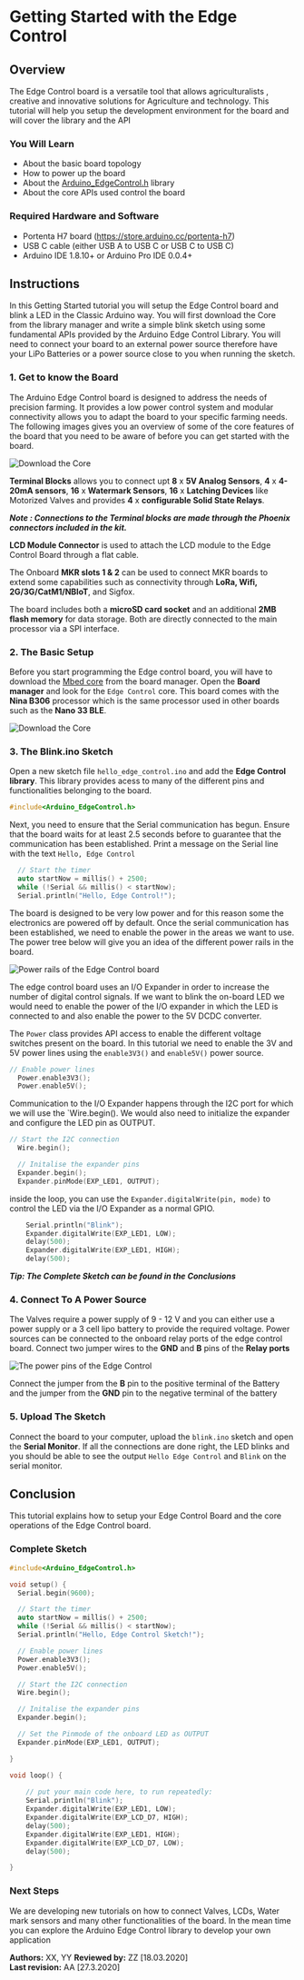 # Getting Started with the Edge Control
## Overview
The Edge Control board is a versatile tool that allows agriculturalists , creative and innovative solutions for Agriculture and technology. This tutorial will help you setup the development environment for the board and will cover the library and the API 

### You Will Learn
-   About the basic board topology 
-   How to power up the board 
-   About the [Arduino_EdgeControl.h](https://github.com/bcmi-labs/Arduino_EdgeControl) library 
-   About the core APIs used control the board

### Required Hardware and Software
-   Portenta H7 board (<https://store.arduino.cc/portenta-h7>)
-   USB C cable (either USB A to USB C or USB C to USB C)
-   Arduino IDE 1.8.10+  or Arduino Pro IDE 0.0.4+ 

## Instructions

In this Getting Started tutorial you will setup the Edge Control board and blink a LED in the Classic Arduino way. You will first download the Core from the library manager and write a simple blink sketch using some fundamental APIs provided by the Arduino Edge Control Library. You will need to connect your board to an external power source therefore have your LiPo Batteries or a power source close to you when running the sketch. 

### 1. Get to know the Board

The Arduino Edge Control board is designed to address the needs of precision farming. It provides a low power control system and modular connectivity allows you to adapt the board to your specific farming needs. The following images gives you an overview of some of the core features of the board that you need to be aware of  before you can get started with the board.  

![Download the Core](assets/ec_ard_gs_board_topology.svg)

**Terminal Blocks** allows you to connect upt **8** x **5V Analog Sensors**, **4** x **4-20mA sensors**, **16** x **Watermark Sensors**, **16** x **Latching Devices** like Motorized Valves and provides **4** x **configurable Solid State Relays**. 

***Note : Connections to the Terminal blocks are made through the Phoenix connectors included in the kit.***

**LCD Module Connector**  is used to attach the LCD module to the Edge Control Board through a flat cable.  

The Onboard **MKR slots 1 & 2** can be used to connect MKR boards to extend some capabilities such as connectivity through **LoRa, Wifi, 2G/3G/CatM1/NBIoT**, and Sigfox. 

The board includes both a **microSD card socket** and an additional **2MB flash memory** for data storage. Both are directly connected to the main processor via a SPI interface.

### 2. The Basic Setup

Before you start programming the Edge control board, you will have to download the [Mbed core](https://github.com/arduino/ArduinoCore-mbed) from the board manager. Open the **Board manager** and look for the `Edge Control` core. This board comes with the **Nina B306** processor which is the same processor used in other boards such as the **Nano 33 BLE**. 

![Download the Core](assets/ec_ard_gs_core.png)

### 3. The Blink.ino Sketch

Open a new sketch file `hello_edge_control.ino` and add the **Edge Control library**. This library provides acess to many of the different pins and functionalities belonging to the board. 

```cpp
#include<Arduino_EdgeControl.h>
```

Next, you need to ensure that the Serial communication has begun. Ensure that the board waits for at least 2.5 seconds before to guarantee that the communication has been established. Print a message on the Serial line with the text `Hello, Edge Control` 

```cpp
  // Start the timer 
  auto startNow = millis() + 2500;
  while (!Serial && millis() < startNow);
  Serial.println("Hello, Edge Control!");
```

The board is designed to be very low power and for this reason some the electronics are powered off by default. Once the serial communication has been established, we need to enable the power in the areas we want to use. The power tree below will give you an idea of the different power rails in the board. 


![Power rails of the Edge Control board](assets/ec_ard_gs_power_rail.png)

The edge control board uses an I/O Expander in order to increase the number of digital control signals. If we want to blink the on-board LED we would need to enable the power of the I/O expander in which the LED is connected to and also enable the power to the 5V DCDC converter. 

The `Power` class provides API access to enable the different voltage switches present on the board. In this tutorial we need to enable the 3V and 5V power lines using the `enable3V3()` and `enable5V()` power source. 

```cpp
// Enable power lines 
  Power.enable3V3();
  Power.enable5V();
```

Communication to the I/O Expander happens through the I2C port for which we will use the `Wire.begin(). We would also need to initialize the expander and configure the LED pin as OUTPUT. 

```cpp
// Start the I2C connection 
  Wire.begin();

  // Initalise the expander pins 
  Expander.begin();
  Expander.pinMode(EXP_LED1, OUTPUT);
```

inside the loop, you can use the `Expander.digitalWrite(pin, mode)` to control the LED via the I/O Expander as a normal GPIO.

```cpp
    Serial.println("Blink");
    Expander.digitalWrite(EXP_LED1, LOW);
    delay(500);
    Expander.digitalWrite(EXP_LED1, HIGH);
    delay(500);
```

***Tip: The Complete Sketch can be found in the Conclusions***

### 4. Connect To A Power Source 

The Valves require a power supply of 9 - 12 V and you can either use a power supply or a 3 cell lipo battery to provide the required voltage. Power sources can be connected to the onboard relay ports of the edge control board. Connect two jumper wires to the **GND** and **B** pins of the **Relay ports** 

![The power pins of the Edge Control](assets/ec_ard_connect_power_source.svg)

Connect the jumper from the **B** pin to the positive terminal of the Battery and the jumper from the **GND** pin to the negative terminal of the battery 

### 5. Upload The Sketch 

Connect the board to your computer, upload the `blink.ino` sketch and open the **Serial Monitor**. If all the connections are done right, the LED blinks and you should be able to see the output  `Hello Edge Control` and `Blink` on the serial monitor. 

## Conclusion
This tutorial explains how to setup your Edge Control Board and the core operations of the Edge Control board.

### Complete Sketch 

```cpp
#include<Arduino_EdgeControl.h>

void setup() {
  Serial.begin(9600);

  // Start the timer 
  auto startNow = millis() + 2500;
  while (!Serial && millis() < startNow);
  Serial.println("Hello, Edge Control Sketch!");

  // Enable power lines 
  Power.enable3V3();
  Power.enable5V();

  // Start the I2C connection 
  Wire.begin();

  // Initalise the expander pins 
  Expander.begin();

  // Set the Pinmode of the onboard LED as OUTPUT
  Expander.pinMode(EXP_LED1, OUTPUT);

}

void loop() {
    
    // put your main code here, to run repeatedly:
    Serial.println("Blink");
    Expander.digitalWrite(EXP_LED1, LOW);
    Expander.digitalWrite(EXP_LCD_D7, HIGH);
    delay(500);
    Expander.digitalWrite(EXP_LED1, HIGH);
    Expander.digitalWrite(EXP_LCD_D7, LOW);
    delay(500);

}
```

### Next Steps

We  are developing new tutorials on how to connect Valves, LCDs, Water mark sensors and many other functionalities of the board. In the mean time you can explore the Arduino Edge Control library to develop your own application 

**Authors:** XX, YY
**Reviewed by:** ZZ [18.03.2020]  
**Last revision:** AA [27.3.2020]
